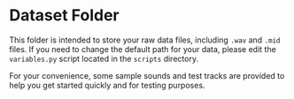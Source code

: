 # Dataset Folder

This folder is intended to store your raw data files, including `.wav` and `.mid` files. If you need to change the default path for your data, please edit the `variables.py` script located in the `scripts` directory.

For your convenience, some sample sounds and test tracks are provided to help you get started quickly and for testing purposes.
